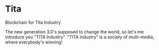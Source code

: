 # Tita
Blockchain for Tita Industry

The new generation 3.0's supposed to change the world, so let's me introduce you "TITA Industry".
"TITA industry" is a society of multi-media, where everybody's winning!
